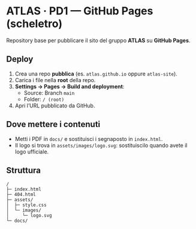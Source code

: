 # ATLAS · PD1 — GitHub Pages (scheletro)

Repository base per pubblicare il sito del gruppo **ATLAS** su **GitHub Pages**.

## Deploy
1. Crea una repo **pubblica** (es. `atlas.github.io` oppure `atlas-site`).
2. Carica i file nella **root** della repo.
3. **Settings → Pages → Build and deployment**:  
   - Source: Branch `main`  
   - Folder: `/ (root)`
4. Apri l’URL pubblicato da GitHub.

## Dove mettere i contenuti
- Metti i PDF in `docs/` e sostituisci i segnaposto in `index.html`.
- Il logo si trova in `assets/images/logo.svg`: sostituiscilo quando avete il logo ufficiale.

## Struttura
```
/
├─ index.html
├─ 404.html
├─ assets/
│  ├─ style.css
│  └─ images/
│     └─ logo.svg
└─ docs/
```
